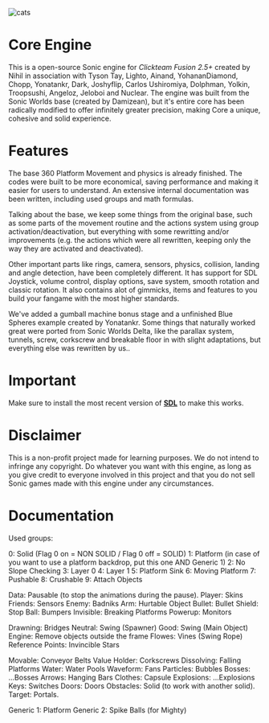 ![cats](https://user-images.githubusercontent.com/66818008/110716817-a7a4f900-81e6-11eb-9fdf-2d727352bcb1.png)

# Core Engine

This is a open-source Sonic engine for _Clickteam Fusion 2.5+_ created by Nihil in association with Tyson Tay, Lighto, Ainand, YohananDiamond, Chopp, Yonatankr, Dark, Joshyflip, Carlos Ushiromiya, Dolphman, Yolkin, Troopsushi, Angeloz, Jeloboi and Nuclear. The engine was built from the Sonic Worlds base (created by Damizean), but it's entire core has been radically modified to offer infinitely greater precision, making Core a unique, cohesive and solid experience.

# Features

The base 360 Platform Movement and physics is already finished. The codes were built to be more economical, saving performance and making it easier for users to understand. An extensive internal documentation was been written, including used groups and math formulas.

Talking about the base, we keep some things from the original base, such as some parts of the movement routine and the actions system using group activation/deactivation, but everything with some rewritting and/or improvements (e.g. the actions which were all rewritten, keeping only the way they are activated and deactivated).

Other important parts like rings, camera, sensors, physics, collision, landing and angle detection, have been completely different. It has support for SDL Joystick, volume control, display options, save system, smooth rotation and classic rotation. It also contains alot of gimmicks, items and features to you build your fangame with the most higher standards.

We've added a gumball machine bonus stage and a unfinished Blue Spheres example created by Yonatankr. Some things that naturally worked great were ported from Sonic Worlds Delta, like the parallax system, tunnels, screw, corkscrew and breakable floor in with slight adaptations, but everything else was rewritten by us..

# Important

Make sure to install the most recent version of [**SDL**](https://github.com/SortaCore/SDLJoystick/releases) to make this works.

# Disclaimer
This is a non-profit project made for learning purposes. We do not intend to infringe any copyright. Do whatever you want with this engine, as long as you give credit to everyone involved in this project and that you do not sell Sonic games made with this engine under any circumstances.

# Documentation

Used groups:

0: Solid (Flag 0 on = NON SOLID / Flag 0 off = SOLID)
1: Platform (in case of you want to use a platform backdrop, put this one AND Generic 1)
2: No Slope Checking
3: Layer 0
4: Layer 1
5: Platform Sink
6: Moving Platform
7: Pushable
8: Crushable
9: Attach Objects

Data: Pausable (to stop the animations during the pause).
Player: Skins
Friends: Sensors
Enemy: Badniks
Arm: Hurtable Object
Bullet: Bullet
Shield: Stop
Ball: Bumpers
Invisible: Breaking Platforms
Powerup: Monitors

Drawning: Bridges
Neutral: Swing (Spawner)
Good: Swing (Main Object)
Engine: Remove objects outside the frame
Flowes: Vines (Swing Rope)
Reference Points: Invincible Stars

Movable: Conveyor Belts
Value Holder: Corkscrews
Dissolving: Falling Platforms
Water: Water Pools
Waveform: Fans
Particles: Bubbles
Bosses: ...Bosses
Arrows: Hanging Bars
Clothes: Capsule
Explosions: ...Explosions
Keys: Switches
Doors: Doors
Obstacles: Solid (to work with another solid).
Target: Portals.

Generic 1: Platform
Generic 2: Spike Balls (for Mighty)
